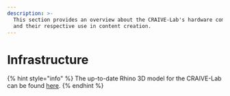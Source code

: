 ```yaml
---
description: >-
  This section provides an overview about the CRAIVE-Lab's hardware components
  and their respective use in content creation.
---
```


# Infrastructure

{% hint style="info" %}
The up-to-date Rhino 3D model for the CRAIVE-Lab can be found [here](https://drive.google.com/drive/folders/14nPtI4IfFJL58NOWwKC7A0pV5-DgjoiB?usp=sharing).
{% endhint %}
